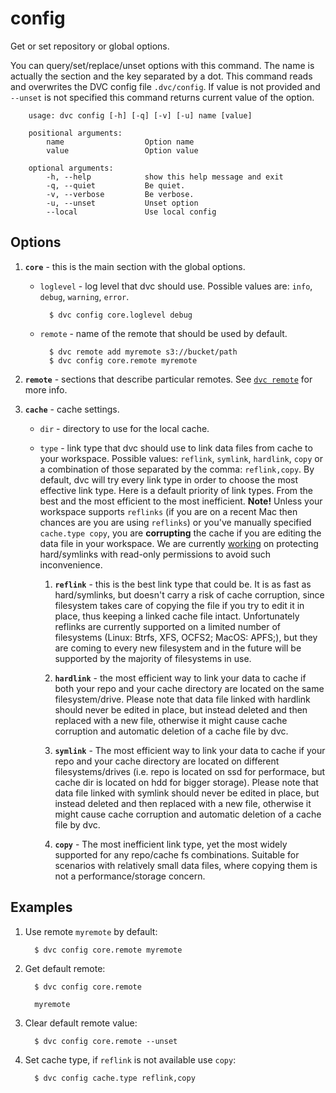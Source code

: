 # config

Get or set repository or global options.

You can query/set/replace/unset options with this command. The name is actually
the section and the key separated by a dot. This command reads and overwrites
the DVC config file `.dvc/config`. If value is not provided and `--unset` is not
specified this command returns current value of the option.


```usage
    usage: dvc config [-h] [-q] [-v] [-u] name [value]

    positional arguments:
        name                  Option name
        value                 Option value

    optional arguments:
        -h, --help            show this help message and exit
        -q, --quiet           Be quiet.
        -v, --verbose         Be verbose.
        -u, --unset           Unset option
        --local               Use local config
```

## Options

1. **`core`** - this is the main section with the global options.

    * `loglevel` - log level that dvc should use. Possible values are: `info`,
    `debug`, `warning`, `error`.

      ```dvc
        $ dvc config core.loglevel debug
      ```

    * `remote` - name of the remote that should be used by default.

      ```dvc
        $ dvc remote add myremote s3://bucket/path
        $ dvc config core.remote myremote
      ```

2. **`remote`** - sections that describe particular remotes. See
[`dvc remote`](https://dvc.org/doc/commands-reference/remote) for more info.

3. **`cache`** - cache settings.

    * `dir` - directory to use for the local cache.

    * `type` - link type that dvc should use to link data files from cache to
    your workspace. Possible values: `reflink`, `symlink`, `hardlink`, `copy`
    or a combination of those separated by the comma: `reflink,copy`. By
    default, dvc will try every link type in order to choose the most effective
    link type. Here is a default priority of link types. From the best and the
    most efficient to the most inefficient. **Note!** Unless your workspace
    supports `reflinks` (if you are on a recent Mac then chances are you are
    using `reflinks`) or you've manually specified `cache.type copy`, you are
    **corrupting** the cache if you are editing the data file in your workspace.
    We are currently [working](https://github.com/iterative/dvc/issues/799) on
    protecting hard/symlinks with read-only permissions to avoid such
    inconvenience.

      1. **`reflink`** - this is the best link type that could be. It is as
        fast as hard/symlinks, but doesn't carry a risk of cache corruption,
        since filesystem takes care of copying the file if you try to edit it in
        place, thus keeping a linked cache file intact. Unfortunately reflinks
        are currently supported on a limited number of filesystems (Linux: Btrfs,
        XFS, OCFS2; MacOS: APFS;), but they are coming to every new filesystem
        and in the future will be supported by the majority of filesystems in
        use.

      2. **`hardlink`** - the most efficient way to link your data to cache if
        both your repo and your cache directory are located on the same
        filesystem/drive. Please note that data file linked with hardlink should
        never be edited in place, but instead deleted and then replaced with a
        new file, otherwise it might cause cache corruption and automatic
        deletion of a cache file by dvc.

      3. **`symlink`** - The most efficient way to link your data to cache if
      your repo and your cache directory are located on different
      filesystems/drives (i.e. repo is located on ssd for performace, but cache
      dir is located on hdd for bigger storage). Please note that data file
      linked with symlink should never be edited in place, but instead deleted
      and then replaced with a new file, otherwise it might cause cache
      corruption and automatic deletion of a cache file by dvc.

      4. **`copy`** - The most inefficient link type, yet the most widely
      supported for any repo/cache fs combinations. Suitable for scenarios with
      relatively small data files, where copying them is not a
      performance/storage concern.

## Examples

1. Use remote `myremote` by default:

    ```dvc
      $ dvc config core.remote myremote
    ```

2. Get default remote:

    ```dvc
      $ dvc config core.remote

      myremote
    ```

3. Clear default remote value:

    ```dvc
      $ dvc config core.remote --unset
    ```

4. Set cache type, if `reflink` is not available use `copy`:

    ```dvc
      $ dvc config cache.type reflink,copy
    ```
